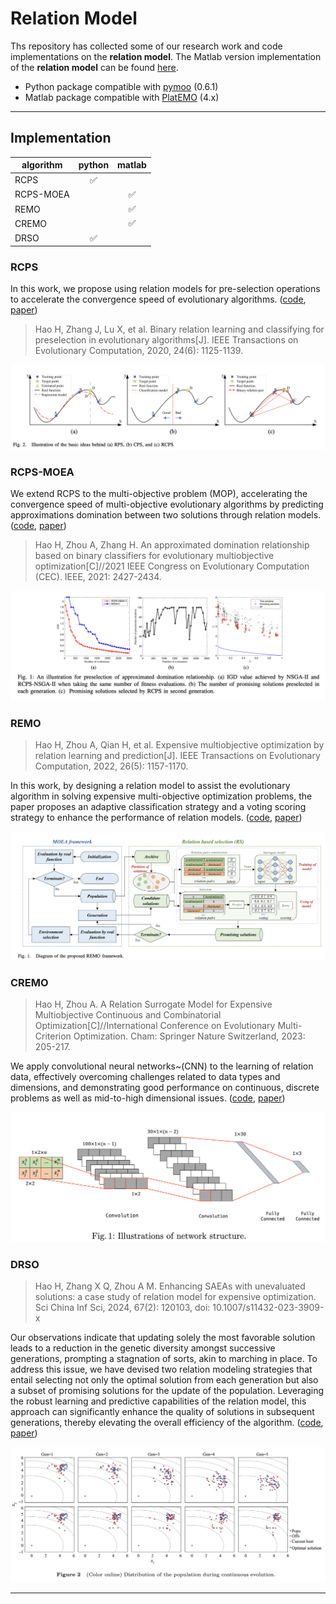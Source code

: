 # Relation Model

Ths repository has collected some of our research work and code implementations on the **relation model**. The Matlab version implementation of the **relation model** can be found [here](https://github.com/hhyqhh/Relation-matlab/). 


* Python package compatible with [pymoo](https://github.com/anyoptimization/pymoo) (0.6.1) 
* Matlab package compatible with [PlatEMO](https://github.com/BIMK/PlatEMO) (4.x)  
---


## Implementation
| algorithm | python | matlab |
| --------- | :----: | :----: |
| RCPS      |   ✅    |        |
| RCPS-MOEA |        |   ✅    |
| REMO      |        |   ✅    |
| CREMO     |        |   ✅    |
| DRSO      |   ✅    |        |



### RCPS 

In this work, we propose using relation models for pre-selection operations to accelerate the convergence speed of evolutionary algorithms. ([code](https://github.com/hhyqhh/Relation/blob/main/algorithm/saea/rcps.py), [paper](https://ieeexplore.ieee.org/document/9060983))


>Hao H, Zhang J, Lu X, et al. Binary relation learning and classifying for preselection in evolutionary algorithms[J]. IEEE Transactions on Evolutionary Computation, 2020, 24(6): 1125-1139.

![Image description](./img/RCPS_1.png)

### RCPS-MOEA

We extend RCPS to the multi-objective problem (MOP), accelerating the convergence speed of multi-objective evolutionary algorithms by predicting approximations domination between two solutions through relation models. ([code](https://github.com/hhyqhh/Relation-matlab/blob/main/PlatEMO-4.5/Algorithms/Multi-objective%20optimization/RCPS-MOEA/), [paper](https://ieeexplore.ieee.org/abstract/document/9504781)) 

> Hao H, Zhou A, Zhang H. An approximated domination relationship based on binary classifiers for evolutionary multiobjective optimization[C]//2021 IEEE Congress on Evolutionary Computation (CEC). IEEE, 2021: 2427-2434.

![Image description](./img/RCPS-MOEA_1.png)

### REMO
>Hao H, Zhou A, Qian H, et al. Expensive multiobjective optimization by relation learning and prediction[J]. IEEE Transactions on Evolutionary Computation, 2022, 26(5): 1157-1170.

In this work, by designing a relation model to assist the evolutionary algorithm in solving expensive multi-objective optimization problems, the paper proposes an adaptive classification strategy and a voting scoring strategy to enhance the performance of relation models. ([code](https://github.com/hhyqhh/Relation-matlab/blob/main/PlatEMO-4.5/Algorithms/Multi-objective%20optimization/REMOHH/), [paper](https://ieeexplore.ieee.org/abstract/document/9716917))

![Image description](./img/REMO_1.png)


### CREMO
>Hao H, Zhou A. A Relation Surrogate Model for Expensive Multiobjective Continuous and Combinatorial Optimization[C]//International Conference on Evolutionary Multi-Criterion Optimization. Cham: Springer Nature Switzerland, 2023: 205-217.

We apply convolutional neural networks~(CNN) to the learning of relation data, effectively overcoming challenges related to data types and dimensions, and demonstrating good performance on continuous, discrete problems as well as mid-to-high dimensional issues. ([code](https://github.com/hhyqhh/Relation-matlab/blob/main/PlatEMO-4.5/Algorithms/Multi-objective%20optimization/CREMO/), [paper](https://link.springer.com/chapter/10.1007/978-3-031-27250-9_15)) 

![Image description](./img/CREMO_1.png)



### DRSO 
>Hao H, Zhang X Q, Zhou A M. Enhancing SAEAs with unevaluated solutions: a case study of relation model for expensive optimization. Sci China Inf Sci, 2024, 67(2): 120103, doi: 10.1007/s11432-023-3909-x

Our observations indicate that updating solely the most favorable solution leads to a reduction in the genetic diversity amongst successive generations, prompting a stagnation of sorts, akin to marching in place. To address this issue, we have devised two relation modeling strategies that entail selecting not only the optimal solution from each generation but also a subset of promising solutions for the update of the population. Leveraging the robust learning and predictive capabilities of the relation model, this approach can significantly enhance the quality of solutions in subsequent generations, thereby elevating the overall efficiency of the algorithm. ([code](https://github.com/hhyqhh/Relation/blob/main/algorithm/saea/drso.py), [paper](https://link.springer.com/article/10.1007/s11432-023-3909-x))

![Image description](./img/DRSO_1.png)








---

